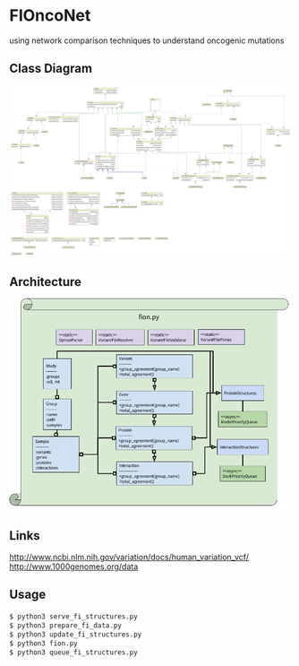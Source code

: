 # FIOncoNet
using network comparison techniques to understand oncogenic mutations

## Class Diagram
![FIOncoNet Class Diagram](doc/vis/ClassDiagram.png)

## Architecture
![FIOncoNet Architecture](doc/vis/Architecture.png)

## Links
http://www.ncbi.nlm.nih.gov/variation/docs/human_variation_vcf/  
http://www.1000genomes.org/data  

## Usage
```
$ python3 serve_fi_structures.py
$ python3 prepare_fi_data.py
$ python3 update_fi_structures.py
$ python3 fion.py
$ python3 queue_fi_structures.py
```
